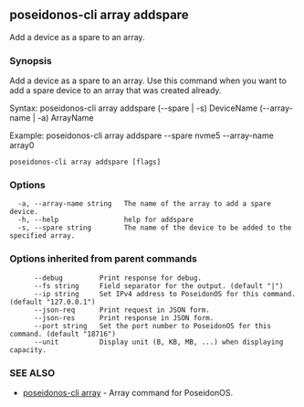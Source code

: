 ## poseidonos-cli array addspare

Add a device as a spare to an array.

### Synopsis


Add a device as a spare to an array. Use this command when you want 
to add a spare device to an array that was created already. 

Syntax:
	poseidonos-cli array addspare (--spare | -s) DeviceName (--array-name | -a) ArrayName

Example: 
	poseidonos-cli array addspare --spare nvme5 --array-name array0
          

```
poseidonos-cli array addspare [flags]
```

### Options

```
  -a, --array-name string   The name of the array to add a spare device.
  -h, --help                help for addspare
  -s, --spare string        The name of the device to be added to the specified array.
```

### Options inherited from parent commands

```
      --debug         Print response for debug.
      --fs string     Field separator for the output. (default "|")
      --ip string     Set IPv4 address to PoseidonOS for this command. (default "127.0.0.1")
      --json-req      Print request in JSON form.
      --json-res      Print response in JSON form.
      --port string   Set the port number to PoseidonOS for this command. (default "18716")
      --unit          Display unit (B, KB, MB, ...) when displaying capacity.
```

### SEE ALSO

* [poseidonos-cli array](poseidonos-cli_array.md)	 - Array command for PoseidonOS.

